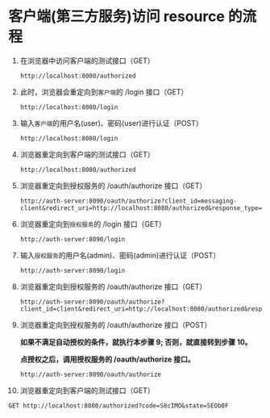 # 客户端(第三方服务)访问 resource 的流程

1. 在浏览器中访问客户端的测试接口（GET）
   ```
   http://localhost:8080/authorized
   ```

2. 此时，浏览器会重定向到```客户端```的 /login 接口（GET）
   ```
   http://localhost:8080/login
   ```

3. 输入```客户端```的用户名(user)、密码(user)进行认证（POST）
   ```
   http://localhost:8080/login
   ```

4. 浏览器重定向到客户端的测试接口（GET）
   ```
   http://localhost:8080/authorized
   ```

5. 浏览器重定向到授权服务的 /oauth/authorize 接口（GET）
   ```
   http://auth-server:8090/oauth/authorize?client_id=messaging-client&redirect_uri=http://localhost:8080/authorized&response_type=code&scope=read%20write&state=lvo5NL
   ```
   
6. 浏览器重定向到```授权服务```的 /login 接口（GET）
   ```
   http://auth-server:8090/login
   ```

7. 输入```授权服务```的用户名(admin)、密码(admin)进行认证（POST）
   ```
   http://auth-server:8090/login
   ```
   
8. 浏览器重定向到授权服务的 /oauth/authorize 接口（GET）
   ```
   http://auth-server:8090/oauth/authorize?client_id=client&redirect_uri=http://localhost:8080/authorized&response_type=code&scope=read%20write&state=SEOb0F
   ```

9. 浏览器重定向到授权服务的 /oauth/authorize 接口（POST）

   **如果不满足自动授权的条件，就执行本步骤 9; 否则，就直接转到步骤 10。**

   **点授权之后，调用授权服务的 /oauth/authorize 接口。**

   ```
   http://auth-server:8090/oauth/authorize
   ```

10. 浏览器重定向到客户端的测试接口（GET）
   ```
   GET http://localhost:8080/authorized?code=S8cIMO&state=SEOb0F
   ```
